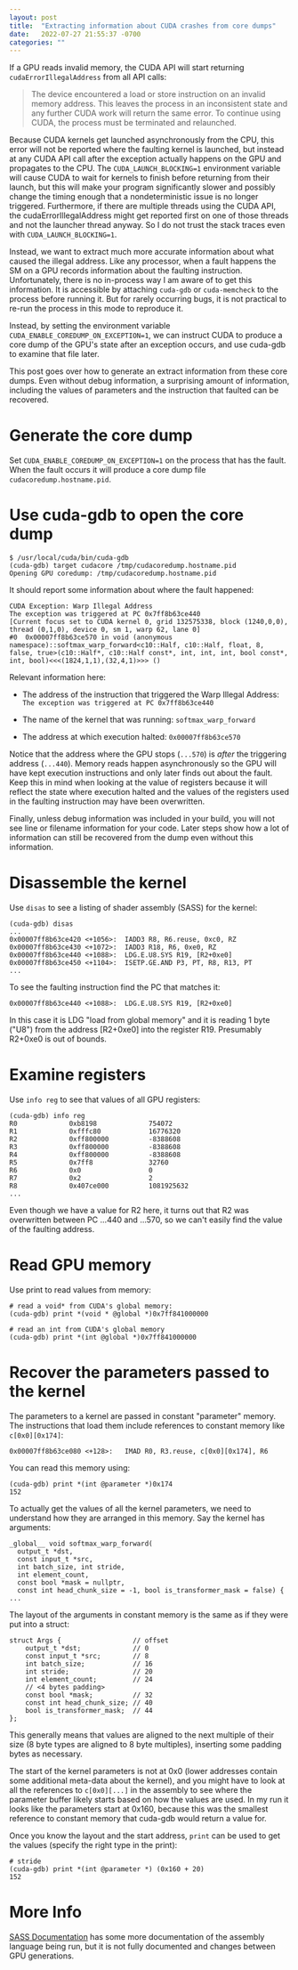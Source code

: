 ```yaml
---
layout: post
title:  "Extracting information about CUDA crashes from core dumps"
date:   2022-07-27 21:55:37 -0700
categories: ""
---
```


If a GPU reads invalid memory, the CUDA API will start returning `cudaErrorIllegalAddress` from all API calls:

> The device encountered a load or store instruction on an invalid memory address. This leaves the process in an inconsistent state and any further CUDA work will return the same error. To continue using CUDA, the process must be terminated and relaunched.

Because CUDA kernels get launched asynchronously from the CPU, this error will not be reported where the faulting kernel is launched, but instead at any CUDA API call after the exception actually happens on the GPU and propagates to the CPU. The `CUDA_LAUNCH_BLOCKING=1` environment variable will cause CUDA to wait for kernels to finish before returning from their launch, but this will make your program significantly slower and possibly change the timing enough that a nondeterministic issue is no longer triggered. Furthermore, if there are multiple threads using the CUDA API, the cudaErrorIllegalAddress might get reported first on one of those threads and not the launcher thread anyway. So I do not trust the stack traces even with `CUDA_LAUNCH_BLOCKING=1`.

Instead, we want to extract much more accurate information about what caused the illegal address. Like any processor, when a fault happens the SM on a GPU records information about the faulting instruction. Unfortunately, there is no in-process way I am aware of to get this information. It is accessible by attaching `cuda-gdb` or `cuda-memcheck` to the process before running it. But for rarely occurring bugs, it is not practical to re-run the process in this mode to reproduce it.

Instead, by setting the environment variable `CUDA_ENABLE_COREDUMP_ON_EXCEPTION=1`, we can instruct CUDA to produce a core dump of the GPU's state after an exception occurs, and use cuda-gdb to examine that file later.

This post goes over how to generate an extract information from these core dumps. Even without debug information, a surprising amount of information, including the values of parameters and the instruction that faulted can be recovered.

Generate the core dump
=====================

Set `CUDA_ENABLE_COREDUMP_ON_EXCEPTION=1` on the process that has the fault. When the fault occurs it will produce a core dump file `cudacoredump.hostname.pid`.

Use cuda-gdb to open the core dump
==================================

    $ /usr/local/cuda/bin/cuda-gdb
    (cuda-gdb) target cudacore /tmp/cudacoredump.hostname.pid
    Opening GPU coredump: /tmp/cudacoredump.hostname.pid

It should report some information about where the fault happened:

    CUDA Exception: Warp Illegal Address
    The exception was triggered at PC 0x7ff8b63ce440
    [Current focus set to CUDA kernel 0, grid 132575338, block (1240,0,0), thread (0,1,0), device 0, sm 1, warp 62, lane 0]
    #0  0x00007ff8b63ce570 in void (anonymous namespace)::softmax_warp_forward<c10::Half, c10::Half, float, 8, false, true>(c10::Half*, c10::Half const*, int, int, int, bool const*, int, bool)<<<(1824,1,1),(32,4,1)>>> ()

Relevant information here:

* The address of the instruction that triggered the Warp Illegal Address: `The exception was triggered at PC 0x7ff8b63ce440`

* The name of the kernel that was running: `softmax_warp_forward`

* The address at which execution halted: `0x00007ff8b63ce570`

Notice that the address where the GPU stops (`...570`) is _after_ the triggering address (`...440`). Memory reads happen asynchronously so the GPU will have kept execution instructions and only later finds out about the fault. Keep this in mind when looking at the value of registers because it will reflect the state where execution halted and the values of the registers used in the faulting instruction may have been overwritten.

Finally, unless debug information was included in your build, you will not see line or filename information for your code. Later steps show how a lot of information can still be recovered from the dump even without this information.

Disassemble the kernel
========================

Use `disas` to see a listing of shader assembly (SASS) for the kernel:

    (cuda-gdb) disas
    ...
    0x00007ff8b63ce420 <+1056>:  IADD3 R8, R6.reuse, 0xc0, RZ
    0x00007ff8b63ce430 <+1072>:  IADD3 R18, R6, 0xe0, RZ
    0x00007ff8b63ce440 <+1088>:  LDG.E.U8.SYS R19, [R2+0xe0]
    0x00007ff8b63ce450 <+1104>:  ISETP.GE.AND P3, PT, R8, R13, PT
    ...

To see the faulting instruction find the PC that matches it:

    0x00007ff8b63ce440 <+1088>:  LDG.E.U8.SYS R19, [R2+0xe0]

In this case it is LDG "load from global memory" and it is reading 1 byte ("U8") from the address [R2+0xe0] into the register R19. Presumably R2+0xe0 is out of bounds.

Examine registers
=================

Use `info reg` to see that values of all GPU registers:

    (cuda-gdb) info reg
    R0             0xb8198             754072
    R1             0xfffc80            16776320
    R2             0xff800000          -8388608
    R3             0xff800000          -8388608
    R4             0xff800000          -8388608
    R5             0x7ff8              32760
    R6             0x0                 0
    R7             0x2                 2
    R8             0x407ce000          1081925632
    ...

Even though we have a value for R2 here, it turns out that R2 was overwritten between PC ...440 and ...570, so we can't easily find the value of the faulting address.

Read GPU memory
===============

Use print to read values from memory:

    # read a void* from CUDA's global memory:
    (cuda-gdb) print *(void * @global *)0x7ff841000000

    # read an int from CUDA's global memory
    (cuda-gdb) print *(int @global *)0x7ff841000000

Recover the parameters passed to the kernel
===========================================

The parameters to a kernel are passed in constant "parameter" memory. The instructions that load them include references to constant memory like `c[0x0][0x174]`:

    0x00007ff8b63ce080 <+128>:   IMAD R0, R3.reuse, c[0x0][0x174], R6

You can read this memory using:

    (cuda-gdb) print *(int @parameter *)0x174
    152


To actually get the values of all the kernel parameters, we need to understand how they are arranged in this memory. Say the kernel has arguments:

    _global__ void softmax_warp_forward(
      output_t *dst,
      const input_t *src,
      int batch_size, int stride,
      int element_count,
      const bool *mask = nullptr,
      const int head_chunk_size = -1, bool is_transformer_mask = false) {
    ...

The layout of the arguments in constant memory is the same as if they were put into a struct:

    struct Args {                  // offset
        output_t *dst;             // 0
        const input_t *src;        // 8
        int batch_size;            // 16
        int stride;                // 20
        int element_count;         // 24
        // <4 bytes padding>
        const bool *mask;          // 32
        const int head_chunk_size; // 40
        bool is_transformer_mask;  // 44
    };

This generally means that values are aligned to the next multiple of their size (8 byte types are aligned to 8 byte multiples), inserting some padding bytes as necessary.

The start of the kernel parameters is not at 0x0 (lower addresses contain some additional meta-data about the kernel), and you might have to look at all the references to `c[0x0][...]` in the assembly to see where the parameter buffer likely starts based on how the values are used. In my run it looks like the parameters start at 0x160, because this was the smallest reference to constant memory that cuda-gdb would return a value for.

Once you know the layout and the start address, `print` can be used to get the values (specify the right type in the print):

    # stride
    (cuda-gdb) print *(int @parameter *) (0x160 + 20)
    152

More Info
=========

[SASS Documentation](https://docs.nvidia.com/cuda/cuda-binary-utilities/index.html) has some more documentation of the assembly language being run, but it is not fully documented and changes between GPU generations.

